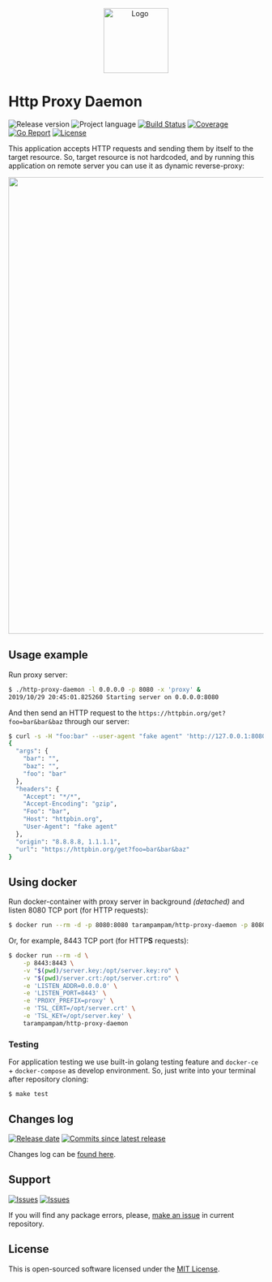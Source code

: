 <p align="center">
  <img src="https://hsto.org/webt/jx/ea/tw/jxeatw6qghfyfzxu2y8cymoiyck.png" alt="Logo" width="128" />
</p>

# Http Proxy Daemon

![Release version][badge_release_version]
![Project language][badge_language]
[![Build Status][badge_build]][link_build]
[![Coverage][badge_coverage]][link_coverage]
[![Go Report][badge_goreport]][link_goreport]
[![License][badge_license]][link_license]

This application accepts HTTP requests and sending them by itself to the target resource. So, target resource is not hardcoded, and by running this application on remote server you can use it as dynamic reverse-proxy:

<p align="center">
    <a href="https://asciinema.org/a/278217" target="_blank"><img src="https://asciinema.org/a/278217.svg" width="900"></a>
</p>

## Usage example

Run proxy server:

```bash
$ ./http-proxy-daemon -l 0.0.0.0 -p 8080 -x 'proxy' &
2019/10/29 20:45:01.825260 Starting server on 0.0.0.0:8080
```

And then send an HTTP request to the `https://httpbin.org/get?foo=bar&bar&baz` through our server:

```bash
$ curl -s -H "foo:bar" --user-agent "fake agent" 'http://127.0.0.1:8080/proxy/https/httpbin.org/get?foo=bar&bar&baz'
{
  "args": {
    "bar": "", 
    "baz": "", 
    "foo": "bar"
  }, 
  "headers": {
    "Accept": "*/*", 
    "Accept-Encoding": "gzip", 
    "Foo": "bar", 
    "Host": "httpbin.org", 
    "User-Agent": "fake agent"
  }, 
  "origin": "8.8.8.8, 1.1.1.1", 
  "url": "https://httpbin.org/get?foo=bar&bar&baz"
}
```

## Using docker

Run docker-container with proxy server in background _(detached)_ and listen 8080 TCP port (for HTTP requests):

```bash
$ docker run --rm -d -p 8080:8080 tarampampam/http-proxy-daemon -p 8080
```

Or, for example, 8443 TCP port (for HTTP**S** requests):

```bash
$ docker run --rm -d \
    -p 8443:8443 \
    -v "$(pwd)/server.key:/opt/server.key:ro" \
    -v "$(pwd)/server.crt:/opt/server.crt:ro" \
    -e 'LISTEN_ADDR=0.0.0.0' \
    -e 'LISTEN_PORT=8443' \
    -e 'PROXY_PREFIX=proxy' \
    -e 'TSL_CERT=/opt/server.crt' \
    -e 'TSL_KEY=/opt/server.key' \
    tarampampam/http-proxy-daemon
```

### Testing

For application testing we use built-in golang testing feature and `docker-ce` + `docker-compose` as develop environment. So, just write into your terminal after repository cloning:

```shell
$ make test
```

## Changes log

[![Release date][badge_release_date]][link_releases]
[![Commits since latest release][badge_commits_since_release]][link_commits]

Changes log can be [found here][link_changes_log].

## Support

[![Issues][badge_issues]][link_issues]
[![Issues][badge_pulls]][link_pulls]

If you will find any package errors, please, [make an issue][link_create_issue] in current repository.

## License

This is open-sourced software licensed under the [MIT License][link_license].

[badge_build]:https://github.com/tarampampam/http-proxy-daemon/workflows/build/badge.svg
[badge_coverage]:https://img.shields.io/codecov/c/github/tarampampam/http-proxy-daemon/master.svg?maxAge=30
[badge_goreport]:https://goreportcard.com/badge/github.com/tarampampam/http-proxy-daemon
[badge_release_version]:https://img.shields.io/github/release/tarampampam/http-proxy-daemon.svg?maxAge=30
[badge_language]:https://img.shields.io/badge/language-go_1.13-blue.svg?longCache=true
[badge_license]:https://img.shields.io/github/license/tarampampam/http-proxy-daemon.svg?longCache=true
[badge_release_date]:https://img.shields.io/github/release-date/tarampampam/http-proxy-daemon.svg?maxAge=180
[badge_commits_since_release]:https://img.shields.io/github/commits-since/tarampampam/http-proxy-daemon/latest.svg?maxAge=45
[badge_issues]:https://img.shields.io/github/issues/tarampampam/http-proxy-daemon.svg?maxAge=45
[badge_pulls]:https://img.shields.io/github/issues-pr/tarampampam/http-proxy-daemon.svg?maxAge=45
[link_goreport]:https://goreportcard.com/report/github.com/tarampampam/http-proxy-daemon

[link_coverage]:https://codecov.io/gh/tarampampam/http-proxy-daemon
[link_build]:https://github.com/tarampampam/http-proxy-daemon/actions
[link_license]:https://github.com/tarampampam/http-proxy-daemon/blob/master/LICENSE
[link_releases]:https://github.com/tarampampam/http-proxy-daemon/releases
[link_commits]:https://github.com/tarampampam/http-proxy-daemon/commits
[link_changes_log]:https://github.com/tarampampam/http-proxy-daemon/blob/master/CHANGELOG.md
[link_issues]:https://github.com/tarampampam/http-proxy-daemon/issues
[link_create_issue]:https://github.com/tarampampam/http-proxy-daemon/issues/new/choose
[link_pulls]:https://github.com/tarampampam/http-proxy-daemon/pulls

